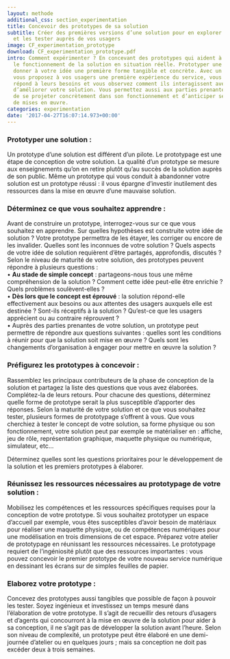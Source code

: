 ```yaml
---
layout: methode
additional_css: section_experimentation
title: Concevoir des prototypes de sa solution
subtitle: Créer des premières versions d’une solution pour en explorer les possibilités
  et les tester auprès de vos usagers
image: CF_experimentation_prototype
download: CF_experimentation_prototype.pdf
intro: Comment expérimenter ? En concevant des prototypes qui aident à préfigurer
  le fonctionnement de la solution en situation réelle. Prototyper une solution, c’est
  donner à votre idée une première forme tangible et concrète. Avec un prototype,
  vous proposez à vos usagers une première expérience du service, vous mesurez s’il
  répond à leurs besoins et vous observez comment ils interagissent avec lui afin
  d’améliorer votre solution. Vous permettez aussi aux parties prenantes du service
  de se projeter concrètement dans son fonctionnement et d’anticiper ses conditions
  de mises en œuvre.
categories: experimentation
date: '2017-04-27T16:07:14.973+00:00'
---
```


### Prototyper une solution : 
Un prototype d’une solution est différent d’un pilote. Le prototypage est une étape de conception de votre solution. La qualité d’un prototype se mesure aux enseignements qu’on en retire plutôt qu’au succès de la solution auprès de son public. Même un prototype qui vous conduit à abandonner votre solution est un prototype réussi : il vous épargne d’investir inutilement des ressources dans la mise en œuvre d’une mauvaise solution.  

### Déterminez ce que vous souhaitez apprendre : 
Avant de construire un prototype, interrogez-vous sur ce que vous souhaitez en apprendre. Sur quelles hypothèses est construite votre idée de solution ? Votre prototype permettra de les étayer, les corriger ou encore de les invalider. Quelles sont les inconnues de votre solution ? Quels aspects de votre idée de solution requièrent d’être partagés, approfondis, discutés ? Selon le niveau de maturité de votre solution, des prototypes peuvent répondre à plusieurs questions :   
• **Au stade de simple concept** : partageons-nous tous une même compréhension de la solution ? Comment cette idée peut-elle être enrichie ? Quels problèmes soulèvent-elles ?    
• **Dès lors que le concept est éprouvé** : la solution répond-elle effectivement aux besoins ou aux attentes des usagers auxquels elle est destinée ? Sont-ils réceptifs à la solution ? Qu’est-ce que les usagers apprécient ou au contraire réprouvent ?      
• Auprès des parties prenantes de votre solution, un prototype peut permettre de répondre aux questions suivantes : quelles sont les conditions à réunir pour que la solution soit mise en œuvre ? Quels sont les changements d’organisation à engager pour mettre en œuvre la solution ?  

### Préfigurez les prototypes à  concevoir : 
Rassemblez les principaux contributeurs de la phase de conception de la solution et partagez la liste des questions que vous avez élaborées. Complétez-la de leurs retours. Pour chacune des questions, déterminez quelle forme de prototype serait la plus susceptible d’apporter des réponses. Selon la maturité de votre solution et ce que vous souhaitez tester, plusieurs formes de prototypage s’offrent à vous. Que vous cherchiez à tester le concept de votre solution, sa forme physique ou son fonctionnement, votre solution peut par exemple se matérialiser en : affiche, jeu de rôle, représentation graphique, maquette physique ou numérique, simulateur, etc…  

Déterminez quelles sont les questions prioritaires pour le développement de la solution et les premiers prototypes à élaborer.   

### Réunissez les ressources nécessaires au prototypage de votre solution :
Mobilisez les compétences et les ressources spécifiques requises pour la conception de votre prototype. Si vous souhaitez prototyper un espace d’accueil par exemple, vous êtes susceptibles d’avoir besoin de matériaux pour réaliser une maquette physique, ou de compétences numériques pour une modélisation en trois dimensions de cet espace. Préparez votre atelier de prototypage en réunissant les ressources nécessaires. Le prototypage requiert de l’ingéniosité plutôt que des ressources importantes : vous pouvez concevoir le premier prototype de votre nouveau service numérique en dessinant les écrans sur de simples feuilles de papier.  

### Elaborez votre prototype : 
Concevez des prototypes aussi tangibles que possible de façon à pouvoir les tester. Soyez ingénieux et investissez un temps mesuré dans l’élaboration de votre prototype. Il s’agit de recueillir des retours d’usagers et d’agents qui concourront à la mise en œuvre de la solution pour aider à sa conception, il ne s’agit pas de développer la solution avant l’heure. Selon son niveau de complexité, un prototype peut être élaboré en une demi-journée d’atelier ou en quelques jours ; mais sa conception ne doit pas excéder deux à trois semaines.
